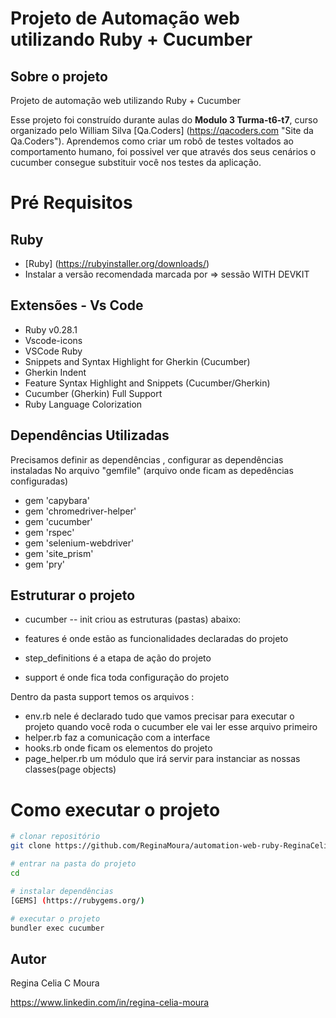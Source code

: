 # Projeto de Automação web utilizando Ruby + Cucumber

## Sobre o projeto
Projeto de automação web utilizando Ruby + Cucumber

Esse projeto foi construído durante aulas do **Modulo 3 Turma-t6-t7**, curso organizado pelo William Silva [Qa.Coders] (https://qacoders.com "Site da Qa.Coders"). 
Aprendemos  como criar um robô de testes voltados ao comportamento humano, foi possivel ver que através dos seus cenários o cucumber consegue substituir você nos testes da aplicação.

# Pré Requisitos
## Ruby
- [Ruby] (https://rubyinstaller.org/downloads/) 
- Instalar a versão recomendada  marcada por => sessão WITH DEVKIT

 ## Extensões - Vs Code
- Ruby v0.28.1 
- Vscode-icons 
- VSCode Ruby 
- Snippets and Syntax Highlight for Gherkin (Cucumber)
- Gherkin Indent 
- Feature Syntax Highlight and Snippets (Cucumber/Gherkin) 
- Cucumber (Gherkin) Full Support
- Ruby Language Colorization

## Dependências Utilizadas
Precisamos definir as dependências , configurar as dependências instaladas
No arquivo "gemfile" (arquivo onde ficam as depedências configuradas)
- gem 'capybara'
- gem 'chromedriver-helper'
- gem 'cucumber'
- gem 'rspec' 
- gem 'selenium-webdriver'
- gem 'site_prism' 
- gem 'pry'

## Estruturar o projeto

-  cucumber -- init criou as estruturas (pastas) abaixo:
-  features                      é onde estão as funcionalidades declaradas do projeto

-  step_definitions              é a etapa de ação do projeto

-  support                       é onde fica toda configuração do projeto

Dentro da pasta support temos os arquivos :
- env.rb                         nele é declarado tudo que vamos precisar para executar o projeto quando você roda o cucumber ele vai ler esse arquivo primeiro
- helper.rb                      faz a comunicação com a interface
- hooks.rb                       onde ficam os elementos do projeto
- page_helper.rb                 um módulo que irá servir para instanciar as nossas classes(page objects)


# Como executar o projeto

```bash
# clonar repositório
git clone https://github.com/ReginaMoura/automation-web-ruby-ReginaCelia

# entrar na pasta do projeto 
cd 

# instalar dependências
[GEMS] (https://rubygems.org/)

# executar o projeto
bundler exec cucumber
```


## Autor
Regina Celia C Moura

https://www.linkedin.com/in/regina-celia-moura



